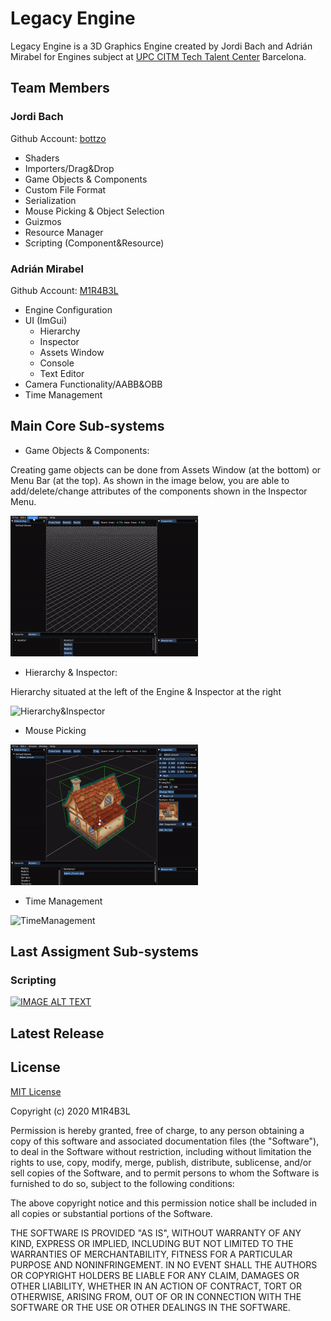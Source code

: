 # Legacy Engine

Legacy Engine is a 3D Graphics Engine created by Jordi Bach and Adrián Mirabel for Engines subject at [UPC CITM Tech Talent Center](https://www.citm.upc.edu/) Barcelona.

## Team Members

### Jordi Bach
Github Account: [bottzo](https://github.com/bottzo)

  - Shaders
  - Importers/Drag&Drop
  - Game Objects & Components
  - Custom File Format
  - Serialization
  - Mouse Picking & Object Selection
  - Guizmos
  - Resource Manager
  - Scripting (Component&Resource)
  
### Adrián Mirabel
Github Account: [M1R4B3L](https://github.com/M1R4B3L)

  - Engine Configuration
  - UI (ImGui)
    - Hierarchy
    - Inspector
    - Assets Window
    - Console
    - Text Editor
  - Camera Functionality/AABB&OBB
  - Time Management

## Main Core Sub-systems
- Game Objects & Components: 

Creating game objects can be done from Assets Window (at the bottom) or Menu Bar (at the top). As shown in the image below, you are able to add/delete/change attributes of the components shown in the Inspector Menu.

![GameObjects](https://github.com/M1R4B3L/LegacyEngine/blob/master/docs/images/gameObjects.gif?raw=true)

  - Hierarchy & Inspector:

Hierarchy situated at the left of the Engine & Inspector at the right 

![Hierarchy&Inspector]()

- Mouse Picking 

![MousePicking](https://github.com/M1R4B3L/LegacyEngine/blob/master/docs/images/mousePicking.gif?raw=true)

- Time Management 

![TimeManagement]()

## Last Assigment Sub-systems

### Scripting

[![IMAGE ALT TEXT](http://img.youtube.com/vi/YOUTUBE_VIDEO_ID_HERE/0.jpg)](http://www.youtube.com/watch?v=YOUTUBE_VIDEO_ID_HERE "Video Title")

## Latest Release

## License

[MIT License](https://github.com/git/git-scm.com/blob/master/MIT-LICENSE.txt)

Copyright (c) 2020 M1R4B3L

Permission is hereby granted, free of charge, to any person obtaining a copy
of this software and associated documentation files (the "Software"), to deal
in the Software without restriction, including without limitation the rights
to use, copy, modify, merge, publish, distribute, sublicense, and/or sell
copies of the Software, and to permit persons to whom the Software is
furnished to do so, subject to the following conditions:

The above copyright notice and this permission notice shall be included in all
copies or substantial portions of the Software.

THE SOFTWARE IS PROVIDED "AS IS", WITHOUT WARRANTY OF ANY KIND, EXPRESS OR
IMPLIED, INCLUDING BUT NOT LIMITED TO THE WARRANTIES OF MERCHANTABILITY,
FITNESS FOR A PARTICULAR PURPOSE AND NONINFRINGEMENT. IN NO EVENT SHALL THE
AUTHORS OR COPYRIGHT HOLDERS BE LIABLE FOR ANY CLAIM, DAMAGES OR OTHER
LIABILITY, WHETHER IN AN ACTION OF CONTRACT, TORT OR OTHERWISE, ARISING FROM,
OUT OF OR IN CONNECTION WITH THE SOFTWARE OR THE USE OR OTHER DEALINGS IN THE
SOFTWARE.


